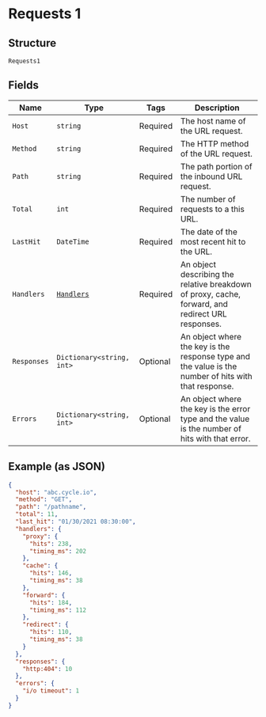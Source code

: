 
# Requests 1

## Structure

`Requests1`

## Fields

| Name | Type | Tags | Description |
|  --- | --- | --- | --- |
| `Host` | `string` | Required | The host name of the URL request. |
| `Method` | `string` | Required | The HTTP method of the URL request. |
| `Path` | `string` | Required | The path portion of the inbound URL request. |
| `Total` | `int` | Required | The number of requests to a this URL. |
| `LastHit` | `DateTime` | Required | The date of the most recent hit to the URL. |
| `Handlers` | [`Handlers`](../../doc/models/handlers.md) | Required | An object describing the relative breakdown of proxy, cache, forward, and redirect URL responses. |
| `Responses` | `Dictionary<string, int>` | Optional | An object where the key is the response type and the value is the number of hits with that response. |
| `Errors` | `Dictionary<string, int>` | Optional | An object where the key is the error type and the value is the number of hits with that error. |

## Example (as JSON)

```json
{
  "host": "abc.cycle.io",
  "method": "GET",
  "path": "/pathname",
  "total": 11,
  "last_hit": "01/30/2021 08:30:00",
  "handlers": {
    "proxy": {
      "hits": 238,
      "timing_ms": 202
    },
    "cache": {
      "hits": 146,
      "timing_ms": 38
    },
    "forward": {
      "hits": 184,
      "timing_ms": 112
    },
    "redirect": {
      "hits": 110,
      "timing_ms": 38
    }
  },
  "responses": {
    "http:404": 10
  },
  "errors": {
    "i/o timeout": 1
  }
}
```

